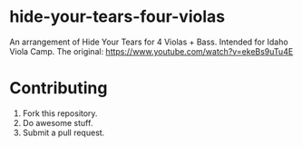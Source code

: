 # hide-your-tears-four-violas
An arrangement of Hide Your Tears for 4 Violas + Bass.  Intended for Idaho Viola Camp.
The original: https://www.youtube.com/watch?v=ekeBs9uTu4E

# Contributing
1. Fork this repository.
2. Do awesome stuff.
3. Submit a pull request.
